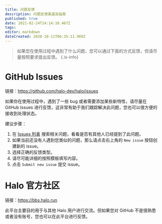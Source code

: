 ```yaml
---
title: 问题反馈
description: 问题反馈渠道及指南
published: true
date: 2021-02-24T14:14:10.467Z
tags: 
editor: markdown
dateCreated: 2020-10-11T06:35:11.969Z
---
```


> 如果您在使用过程中遇到了什么问题，您可以通过下面的方式反馈，但请尽量按照要求提出反馈。
{.is-info}

# GitHub Issues

链接：https://github.com/halo-dev/halo/issues

如果你在使用过程中，遇到了一些 bug 或者需要添加某些新特性，请尽量在 GitHub Issues 进行反馈，这非常有助于我们跟踪解决此问题，您也可以很方便的接收到处理状态。

建议步骤：

1. 在 [Issues 列表](https://github.com/halo-dev/halo/issues) 搜索相关问题，看看是否有其他人已经提到了此问题。
2. 如果当前还没有人遇到您类似的问题，那么请点击右上角的 `New issue` 按钮创建新的 issue。
3. 选择正确的反馈类型。
4. 请尽可能详细的按照模板填写内容。
5. 点击 `Submit new issue` 提交 issue。

# Halo 官方社区

链接：https://bbs.halo.run

此平台主要目的用于与其他 Halo 用户进行交流。但如果您对 GitHub 不是很熟悉或者没有账号，您也可以在此平台进行反馈。
